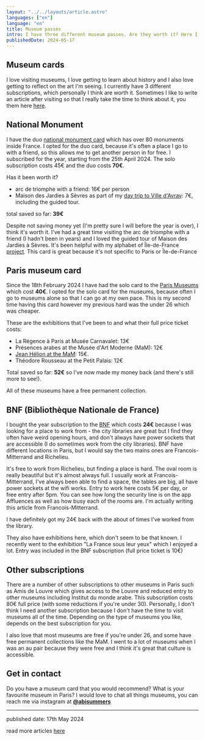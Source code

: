 ```yaml
---
layout: "../../layouts/article.astro"
languages: ["en"]
language: "en"
title: Museum passes
intro: I have three different museum passes. Are they worth it? Here I track what I have seen and how much I've saved.
publishedDate: 2024-05-17
---
```


## Museum cards

I love visiting museums, I love getting to learn about history and I also love getting to reflect on the art I'm seeing. I currently have 3 different subscriptions, which personally I think are worth it. Sometimes I like to write an article after visiting so that I really take the time to think about it, you them here [here](https://abisummers.com/articles/museums/).

## National Monument

I have the duo [national monument card](https://www.monuments-nationaux.fr) which has over 80 monuments inside France. I opted for the duo card, because it's often a place I go to with a friend, so this allows me to get another person in for free. I subscribed for the year, starting from the 25th April 2024. The solo subscription costs 45€ and the duo costs **70€**.

Has it been worth it?

- arc de triomphe with a friend: 16€ per person
- Maison des Jardies à Sèvres as part of my [day trip to Ville d'Avray](http://abisummers.com/articles/alphabet-ile-de-france/v-ville-d-avray/): 7€, including the guided tour.

total saved so far: **39€**

Despite not saving money yet (I'm pretty sure I will before the year is over), I think it's worth it. I've had a great time visiting the arc de triomphe with a friend (I hadn't been in years) and I loved the guided tour of Maison des Jardies à Sèvres. It's been helpful with my alphabet of Île-de-France [project](https://abisummers.com/articles/alphabet-ile-de-france/). This card is great because it's not specific to Paris or Île-de-France

## Paris museum card

Since the 18th February 2024 I have had the solo card to the [Paris Museums](https://www.billetterie-parismusees.paris.fr/content) which cost **40€**. I opted for the solo card for the museums, because often I go to museums alone so that I can go at my own pace. This is my second time having this card however my previous hard was the under 26 which was cheaper.

These are the exhibitions that I've been to and what their full price ticket costs:

- La Régence à Paris at Musée Carnavalet: 13€
- Présences arabes at the Musée d'Art Moderne (MaM): 12€
- [Jean Hélion at the MaM](https://abisummers.com/articles/museums/mam-jean-helion/): 15€.
- Théodore Rousseau at the Petit Palais: 12€

Total saved so far: **52€** so I've now made my money back (and there's still more to see!).

All of these museums have a free permanent collection.

## BNF (Bibliothèque Nationale de France)

I bought the year subscription to the [BNF](https://www.bnf.fr/fr) which costs **24€** because I was looking for a place to work from - the city libraries are great but I find they often have weird opening hours, and don't always have power sockets that are accessible (I do sometimes work from the city libraries). BNF have different locations in Paris, but I would say the two mains ones are Francois-Mitterrand and Richelieu.

It's free to work from Richelieu, but finding a place is hard. The oval room is really beautiful but it's almost always full. I usually work at Francois-Mitterrand, I've always been able to find a space, the tables are big, all have power sockets at the wifi works. Entry to work here costs 5€ per day, or free entry after 5pm. You can see how long the security line is on the app Affluences as well as how busy each of the rooms are. I'm actually writing this article from Francois-Mitterrand.

I have definitely got my 24€ back with the about of times I've worked from the library.

They also have exhibitions here, which don't seem to be that known. I recently went to the exhibition "La France sous leur yeux" which I enjoyed a lot. Entry was included in the BNF subscription (full price ticket is 10€)

## Other subscriptions

There are a number of other subscriptions to other museums in Paris such as Amis de Louvre which gives access to the Louvre and reduced entry to other museums including Institut du monde arabe. This subscription costs 80€ full price (with some reductions if you're under 30). Personally, I don't think I need another subscription because I don't have the time to visit museums all of the time. Depending on the type of museums you like, depends on the best subscription for you.

I also love that most museums are free if you're under 26, and some have free permanent collections like the MaM. I went to a lot of museums when I was an au pair because they were free and I think it's great that culture is accessible.

## Get in contact

Do you have a museum card that you would recommend? What is your favourite museum in Paris? I would love to chat all things museums, you can reach me via instagram at **[@abisummers](https://www.instagram.com/abisummers/)**

---

published date: 17th May 2024

read more articles [here](https://abisummers.com/articles/)
